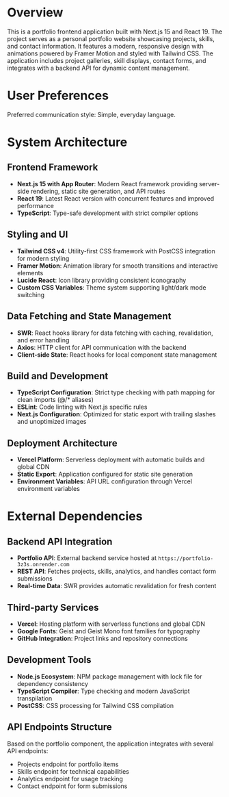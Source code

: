 # Overview

This is a portfolio frontend application built with Next.js 15 and React 19. The project serves as a personal portfolio website showcasing projects, skills, and contact information. It features a modern, responsive design with animations powered by Framer Motion and styled with Tailwind CSS. The application includes project galleries, skill displays, contact forms, and integrates with a backend API for dynamic content management.

# User Preferences

Preferred communication style: Simple, everyday language.

# System Architecture

## Frontend Framework
- **Next.js 15 with App Router**: Modern React framework providing server-side rendering, static site generation, and API routes
- **React 19**: Latest React version with concurrent features and improved performance
- **TypeScript**: Type-safe development with strict compiler options

## Styling and UI
- **Tailwind CSS v4**: Utility-first CSS framework with PostCSS integration for modern styling
- **Framer Motion**: Animation library for smooth transitions and interactive elements
- **Lucide React**: Icon library providing consistent iconography
- **Custom CSS Variables**: Theme system supporting light/dark mode switching

## Data Fetching and State Management
- **SWR**: React hooks library for data fetching with caching, revalidation, and error handling
- **Axios**: HTTP client for API communication with the backend
- **Client-side State**: React hooks for local component state management

## Build and Development
- **TypeScript Configuration**: Strict type checking with path mapping for clean imports (@/* aliases)
- **ESLint**: Code linting with Next.js specific rules
- **Next.js Configuration**: Optimized for static export with trailing slashes and unoptimized images

## Deployment Architecture
- **Vercel Platform**: Serverless deployment with automatic builds and global CDN
- **Static Export**: Application configured for static site generation
- **Environment Variables**: API URL configuration through Vercel environment variables

# External Dependencies

## Backend API Integration
- **Portfolio API**: External backend service hosted at `https://portfolio-3z3s.onrender.com`
- **REST API**: Fetches projects, skills, analytics, and handles contact form submissions
- **Real-time Data**: SWR provides automatic revalidation for fresh content

## Third-party Services
- **Vercel**: Hosting platform with serverless functions and global CDN
- **Google Fonts**: Geist and Geist Mono font families for typography
- **GitHub Integration**: Project links and repository connections

## Development Tools
- **Node.js Ecosystem**: NPM package management with lock file for dependency consistency
- **TypeScript Compiler**: Type checking and modern JavaScript transpilation
- **PostCSS**: CSS processing for Tailwind CSS compilation

## API Endpoints Structure
Based on the portfolio component, the application integrates with several API endpoints:
- Projects endpoint for portfolio items
- Skills endpoint for technical capabilities
- Analytics endpoint for usage tracking
- Contact endpoint for form submissions